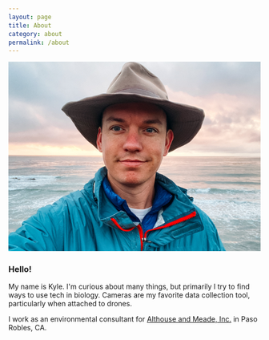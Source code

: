 ```yaml
---
layout: page
title: About
category: about
permalink: /about
---
```


![me](assets/img/me.jpg)

### Hello!

My name is Kyle. I'm curious about many things, but primarily I try to find ways to use tech in biology. Cameras are my favorite data collection tool, particularly when attached to drones. 

I work as an environmental consultant for [Althouse and Meade, Inc.](https://www.althouseandmeade.com/) in Paso Robles, CA. 
